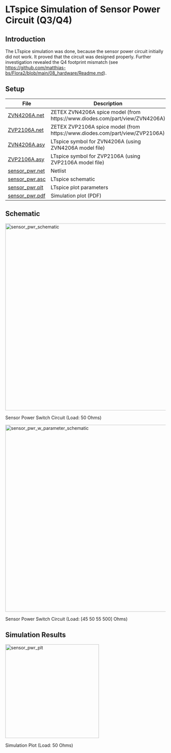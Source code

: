 # LTspice Simulation of Sensor Power Circuit (Q3/Q4)

## Introduction

The LTspice simulation was done, because the sensor power circuit initially did not work. It proved that the circuit was designed properly. Further investigation revealed the Q4 footprint mismatch (see https://github.com/matthias-bs/Flora2/blob/main/08_hardware/Readme.md). 

## Setup

<table>
<thead>
  <tr>
    <th>File</th>
    <th>Description</th>
  </tr>
</thead>
<tbody>
  <tr>
    <td><a href="ZVN4206A.net" target="_blank" rel="noopener noreferrer">ZVN4206A.net</a></td>
    <td>ZETEX ZVN4206A spice model (from https://www.diodes.com/part/view/ZVN4206A)</td>
  </tr>
  <tr>
    <td><a href="ZVP2106A.net" target="_blank" rel="noopener noreferrer">ZVP2106A.net</a></td>
    <td>ZETEX ZVP2106A spice model (from https://www.diodes.com/part/view/ZVP2106A)</td>
  </tr>
  <tr>
    <td><a href="ZVN4206A.asy" target="_blank" rel="noopener noreferrer">ZVN4206A.asy</a></td>
    <td>LTspice symbol for ZVN4206A (using ZVN4206A model file)</td>
  </tr>
  <tr>
    <td><a href="ZVP2106A.asy" target="_blank" rel="noopener noreferrer">ZVP2106A.asy</a></td>
    <td>LTspice symbol for ZVP2106A (using ZVP2106A model file)</td>
  </tr>
  <tr>
    <td><a href="sensor_pwr.net" target="_blank" rel="noopener noreferrer">sensor_pwr.net</a></td>
    <td>Netlist</td>
  </tr>
  <tr>
    <td><a href="sensor_pwr.asc" target="_blank" rel="noopener noreferrer">sensor_pwr.asc</a></td>
    <td>LTspice schematic</td>
  </tr>
  <tr>
    <td><a href="sensor_pwr.plt" target="_blank" rel="noopener noreferrer">sensor_pwr.plt</a></td>
    <td>LTspice plot parameters</td>
  </tr>
  <tr>
    <td><a href="sensor_pwr.pdf" target="_blank" rel="noopener noreferrer">sensor_pwr.pdf</a></td>
    <td>Simulation plot (PDF)</td>
  </tr>
</tbody>
</table>


## Schematic
<img width="586" alt="sensor_pwr_schematic" src="https://user-images.githubusercontent.com/83612361/128794531-4419c104-c65a-4cee-8f37-7fe8dccd86cc.png">

Sensor Power Switch Circuit (Load: 50 Ohms)

<img width="586" alt="sensor_pwr_w_parameter_schematic" src="https://user-images.githubusercontent.com/83612361/128792654-e2c411ed-5fd3-4f14-a2c7-b1b869227a97.png">

Sensor Power Switch Circuit (Load: [45 50 55 500] Ohms)

## Simulation Results

<img width="294" alt="sensor_pwr_plt" src="https://user-images.githubusercontent.com/83612361/128793739-cfc6fc4d-47fd-4cd2-9eb2-ae2ab9a9db51.png">

Simulation Plot (Load: 50 Ohms)
